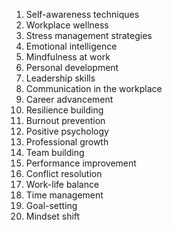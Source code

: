 1. Self-awareness techniques
2. Workplace wellness
3. Stress management strategies
4. Emotional intelligence
5. Mindfulness at work
6. Personal development
7. Leadership skills
8. Communication in the workplace
9. Career advancement
10. Resilience building
11. Burnout prevention
12. Positive psychology
13. Professional growth
14. Team building
15. Performance improvement
16. Conflict resolution
17. Work-life balance
18. Time management
19. Goal-setting
20. Mindset shift
